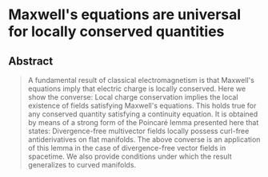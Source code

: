 # Maxwell's equations are universal for locally conserved quantities

## Abstract

> A fundamental result of classical electromagnetism is that Maxwell's equations imply that electric charge  is  locally  conserved.  Here  we  show the converse: Local  charge  conservation  implies  the local existence of fields satisfying Maxwell's equations. This holds true for any conserved quantity satisfying a continuity equation. It is obtained by means of a strong form of the Poincaré lemma presented here that states: Divergence-free multivector fields locally possess curl-free antiderivatives on flat manifolds. The above converse is an application of this lemma in the case of divergence-free vector fields in spacetime. We also provide conditions under which the result generalizes to curved manifolds.
